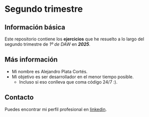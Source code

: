 # Segundo trimestre

## Información básica 

Este repositorio contiene los **ejercicios** que he resuelto a lo largo del segundo trimestre de *1º de DAW* en ***2025***.

## Más información

- Mi nombre es Alejandro Plata Cortés.
- Mi objetivo es ser desarrollador en el menor tiempo posible.
  - Incluso si eso conlleva que coma código 24/7 :).

## Contacto

Puedes encontrar mi perfil profesional en [linkedin](MTMwMTE4ZTExNjJhY2FjNmI2MmUwZmViNDExZGVlYjA4YmNiZDA0NjkwYTc4YzY4N2JjZTA1Njg0NzVlNWRmNGYxZDRkY2U5NjhjZWNkZTkwZmE2ZWJhOWU5NDg4ODI1ZGEzOGUxMTc5ZGExZWMzZTRhN2ZmYTZjLDEsMQ). 

